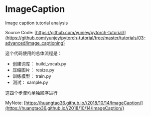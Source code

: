 # ImageCaption
Image caption tutorial analysis

Source Code: [https://github.com/yunjey/pytorch-tutorial/](https://github.com/yunjey/pytorch-tutorial/tree/master/tutorials/03-advanced/image_captioning)

这个代码使用的总体流程是：

- 创建词库： build_vocab.py
- 压缩图片： resize.py
- 训练模型： train.py
- 测试：    sample.py

这四个步骤均单独顺序进行

MyNote: [https://huangtao36.github.io//2018/10/14/ImageCaption/](https://huangtao36.github.io//2018/10/14/ImageCaption/)
